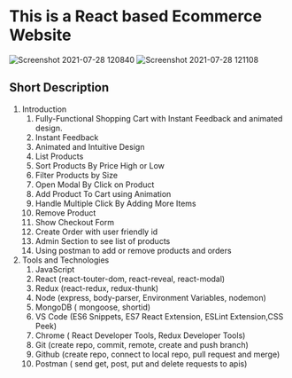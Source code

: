 # This is a React based Ecommerce Website
![Screenshot 2021-07-28 120840](https://user-images.githubusercontent.com/49061068/127276231-af6eec5a-825e-4147-ae4d-ea4c093008c1.png)
![Screenshot 2021-07-28 121108](https://user-images.githubusercontent.com/49061068/127276286-93c6d81b-2d85-40e3-a80e-9c997e36ff4d.png)


## Short Description

   1. Introduction  
      1. Fully-Functional Shopping Cart with Instant Feedback and animated design. 
      2. Instant Feedback
      3. Animated and Intuitive Design
      4. List Products
      5. Sort Products By Price High or Low
      6. Filter Products by Size
      7. Open Modal By Click on Product
      8. Add Product To Cart using Animation
      9. Handle Multiple Click By Adding More Items
      10. Remove Product
      11. Show Checkout Form
      12. Create Order with user friendly id
      13. Admin Section to see list of products
      14. Using postman to add or remove products and orders
   2. Tools and Technologies
      1. JavaScript 
      2. React (react-touter-dom, react-reveal, react-modal)
      3. Redux (react-redux, redux-thunk)
      4. Node (express, body-parser, Environment Variables, nodemon)
      5. MongoDB ( mongoose, shortid)
      6. VS Code (ES6 Snippets, ES7 React Extension, ESLint Extension,CSS Peek)
      7. Chrome ( React Developer Tools, Redux Developer Tools)
      8. Git (create repo, commit, remote, create and push branch)
      9. Github (create repo, connect to local repo, pull request and merge)
      10. Postman ( send get, post, put and delete requests to apis)
   
